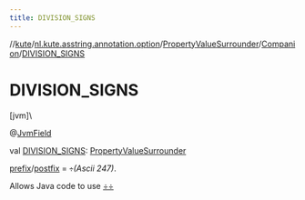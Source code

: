 ```yaml
---
title: DIVISION_SIGNS
---
```

//[kute](../../../../index.html)/[nl.kute.asstring.annotation.option](../../index.html)/[PropertyValueSurrounder](../index.html)/[Companion](index.html)/[DIVISION_SIGNS](-d-i-v-i-s-i-o-n_-s-i-g-n-s.html)



# DIVISION_SIGNS



[jvm]\




@[JvmField](https://kotlinlang.org/api/latest/jvm/stdlib/kotlin.jvm/-jvm-field/index.html)



val [DIVISION_SIGNS](-d-i-v-i-s-i-o-n_-s-i-g-n-s.html): [PropertyValueSurrounder](../index.html)



[prefix](../prefix.html)/[postfix](../postfix.html) = `÷`*(Ascii 247)*.



Allows Java code to use [÷÷](../÷÷/index.html)




